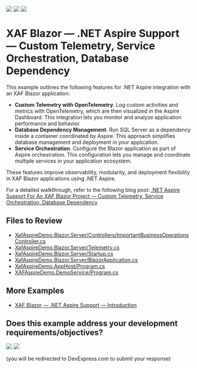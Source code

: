 <!-- default badges list -->
[![](https://img.shields.io/badge/Open_in_DevExpress_Support_Center-FF7200?style=flat-square&logo=DevExpress&logoColor=white)](https://supportcenter.devexpress.com/ticket/details/T1290233)
[![](https://img.shields.io/badge/📖_How_to_use_DevExpress_Examples-e9f6fc?style=flat-square)](https://docs.devexpress.com/GeneralInformation/403183)
[![](https://img.shields.io/badge/💬_Leave_Feedback-feecdd?style=flat-square)](#does-this-example-address-your-development-requirementsobjectives)
<!-- default badges end -->
# XAF Blazor — .NET Aspire Support — Custom Telemetry, Service Orchestration, Database Dependency

This example outlines the following features for .NET Aspire integration with an XAF Blazor application:

* **Custom Telemetry with OpenTelemetry**. Log custom activities and metrics with OpenTelemetry, which are then visualized in the Aspire Dashboard. This integration lets you monitor and analyze application performance and behavior.
* **Database Dependency Management**. Run SQL Server as a dependency inside a container coordinated by Aspire. This approach simplifies database management and deployment in your application.
* **Service Orchestration**. Configure the Blazor application as part of Aspire orchestration. This configuration lets you manage and coordinate multiple services in your application ecosystem.

These features improve observability, modularity, and deployment flexibility in XAF Blazor applications using .NET Aspire.

For a detailed walkthrough, refer to the following blog post: [.NET Aspire Support For An XAF Blazor Project — Custom Telemetry, Service Orchestration, Database Dependency](https://community.devexpress.com/Blogs/news/archive/2025/04/21/net-aspire-xaf-blazor-custom-telemetry-service-orchestration-database-dependency.aspx)

## Files to Review

- [XafAspireDemo.Blazor.Server/Controllers/ImportantBusinessOperationsController.cs](CS/XafAspireDemo.Blazor.Server/Controllers/ImportantBusinessOperationsController.cs)
- [XafAspireDemo.Blazor.Server/Telemetry.cs](CS/XafAspireDemo.Blazor.Server/Telemetry.cs)
- [XafAspireDemo.Blazor.Server/Startup.cs](CS/XafAspireDemo.Blazor.Server/Startup.cs)
- [XafAspireDemo.Blazor.Server/BlazorApplication.cs](CS/XafAspireDemo.Blazor.Server/BlazorApplication.cs)
- [XafAspireDemo.AppHost/Program.cs](CS/XafAspireDemo.AppHost/Program.cs)
- [XAFAspireDemo.DemoService/Program.cs](CS/XAFAspireDemo.DemoService/Program.cs)

## More Examples

- [XAF Blazor — .NET Aspire Support — Introduction](https://github.com/DevExpress-Examples/xaf-blazor-aspire-support)

<!-- feedback -->
## Does this example address your development requirements/objectives?

[<img src="https://www.devexpress.com/support/examples/i/yes-button.svg"/>](https://www.devexpress.com/support/examples/survey.xml?utm_source=github&utm_campaign=xaf-blazor-aspire-advanced&~~~was_helpful=yes) [<img src="https://www.devexpress.com/support/examples/i/no-button.svg"/>](https://www.devexpress.com/support/examples/survey.xml?utm_source=github&utm_campaign=xaf-blazor-aspire-advanced&~~~was_helpful=no)

(you will be redirected to DevExpress.com to submit your response)
<!-- feedback end -->
